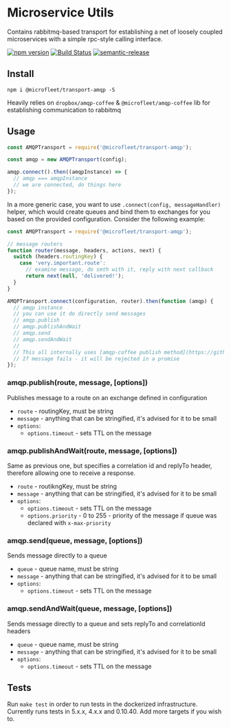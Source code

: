 # Microservice Utils

Contains rabbitmq-based transport for establishing a net of loosely coupled microservices with a simple rpc-style
calling interface.

[![npm version](https://badge.fury.io/js/@microfleet/transport-amqp.svg)](https://badge.fury.io/js/@microfleet/transport-amqp)
[![Build Status](https://semaphoreci.com/api/v1/makeomatic/@microfleet/transport-amqp/branches/feat-node-6/shields_badge.svg)](https://semaphoreci.com/makeomatic/@microfleet/transport-amqp)
[![semantic-release](https://img.shields.io/badge/%20%20%F0%9F%93%A6%F0%9F%9A%80-semantic--release-e10079.svg?style=flat-square)](https://github.com/semantic-release/semantic-release)

## Install

`npm i @microfleet/transport-amqp -S`

Heavily relies on `dropbox/amqp-coffee` & `@microfleet/amqp-coffee` lib for establishing communication to rabbitmq

## Usage

```js
const AMQPTransport = require('@microfleet/transport-amqp');

const amqp = new AMQPTransport(config);

amqp.connect().then((amqpInstance) => {
  // amqp === amqpInstance
  // we are connected, do things here
});
```

In a more generic case, you want to use `.connect(config, messageHandler)` helper, which would create queues and bind them to exchanges for you
based on the provided configuration.
Consider the following example:

```js
const AMQPTransport = require('@microfleet/transport-amqp');

// message routers
function router(message, headers, actions, next) {
  switch (headers.routingKey) {
    case 'very.important.route':
      // examine message, do smth with it, reply with next callback
      return next(null, 'delivered!');
  }
}

AMQPTransport.connect(configuration, router).then(function (amqp) {
  // amqp instance
  // you can use it do directly send messages
  // amqp.publish
  // amqp.publishAndWait
  // amqp.send
  // amqp.sendAndWait
  //
  // This all internally uses [amqp-coffee publish method](https://github.com/dropbox/amqp-coffee#connectionpublishexchange-routingkey-data-publishoptions-callback)
  // If message fails - it will be rejected in a promise
});
```

### amqp.publish(route, message, [options])

Publishes message to a route on an exchange defined in configuration

* `route` - routingKey, must be string
* `message` - anything that can be stringified, it's advised for it to be small
* `options`:
  * `options.timeout` - sets TTL on the message

### amqp.publishAndWait(route, message, [options])

Same as previous one, but specifies a correlation id and replyTo header, therefore allowing one
to receive a response.

* `route` - routikngKey, must be string
* `message` - anything that can be stringified, it's advised for it to be small
* `options`:
  * `options.timeout` - sets TTL on the message
  * `options.priority` - 0 to 255 - priority of the message if queue was declared with `x-max-priority`

### amqp.send(queue, message, [options])

Sends message directly to a queue

* `queue` - queue name, must be string
* `message` - anything that can be stringified, it's advised for it to be small
* `options`:
  * `options.timeout` - sets TTL on the message

### amqp.sendAndWait(queue, message, [options])

Sends message directly to a queue and sets replyTo and correlationId headers

* `queue` - queue name, must be string
* `message` - anything that can be stringified, it's advised for it to be small
* `options`:
  * `options.timeout` - sets TTL on the message

## Tests

Run `make test` in order to run tests in the dockerized infrastructure. Currently runs tests in 5.x.x, 4.x.x and 0.10.40.
Add more targets if you wish to.
